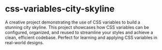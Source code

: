 # css-variables-city-skyline
A creative project demonstrating the use of CSS variables to build a stunning city skyline. This project showcases how CSS variables can be configured, organized, and reused to streamline your styles and achieve a clean, efficient codebase. Perfect for learning and applying CSS variables in real-world designs.
